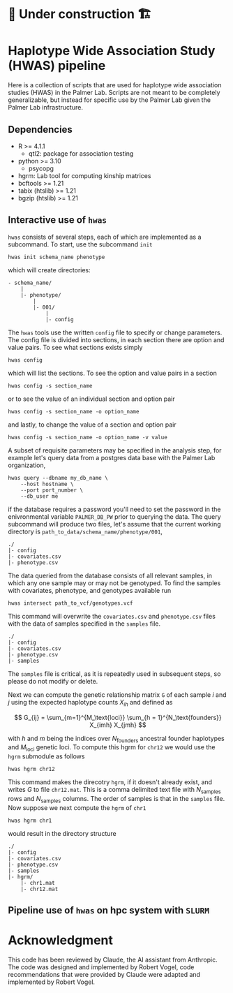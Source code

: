 # :construction: Under construction :building_construction:

# Haplotype Wide Association Study (HWAS) pipeline


Here is a collection of scripts that are used for haplotype 
wide association studies (HWAS) in the Palmer Lab.  Scripts
are not meant to be completely generalizable, but instead for
specific use by the Palmer Lab given the Palmer Lab infrastructure.

## Dependencies

* R >= 4.1.1
    - qtl2: package for association testing
* python >= 3.10
    - psycopg 
* hgrm: Lab tool for computing kinship matrices
* bcftools >= 1.21
* tabix (htslib) >= 1.21
* bgzip (htslib) >= 1.21


## Interactive use of `hwas`

`hwas` consists of several steps, each of which are implemented
as a subcommand.  To start, use the subcommand `init`

```
hwas init schema_name phenotype
```

which will create directories:

```
- schema_name/
    |
    |- phenotype/
        |
        |- 001/
            |
            |- config
```

The `hwas` tools use the written `config` file to specify or change
parameters.  The config file is divided into sections, in each section
there are option and value pairs.  To see what sections exists simply

```
hwas config
```

which will list the sections.  To see the option and value pairs in
a section

```
hwas config -s section_name
```

or to see the value of an individual section and option pair

```
hwas config -s section_name -o option_name
```

and lastly, to change the value of a section and option pair

```
hwas config -s section_name -o option_name -v value
```

A subset of requisite parameters may be specified in the analysis step,
for example let's query data from a postgres data base with the 
Palmer Lab organization,

```
hwas query --dbname my_db_name \
    --host hostname \
    --port port_number \
    --db_user me
```

if the database requires a password you'll need to set the password
in the enivronmental variable `PALMER_DB_PW` prior to querying the data.
The query subcommand will produce two files, let's assume that the current
working directory is `path_to_data/schema_name/phenotype/001`,

```
./
|- config
|- covariates.csv
|- phenotype.csv
```

The data queried from the database consists of all relevant samples, 
in which any one sample may or may not be genotyped.
To find the samples with covariates, phenotype, and genotypes 
available run

```
hwas intersect path_to_vcf/genotypes.vcf
```

This command will overwrite the 
`covariates.csv` and `phenotype.csv` files with the data of 
samples specified in the `samples` file.  

```
./
|- config
|- covariates.csv
|- phenotype.csv
|- samples
```

The `samples` file
is critical, as it is repeatedly used in subsequent steps,
so please do not modify or delete.

Next we can compute the genetic relationship matrix `G` of each
sample $i$ and $j$ using the expected haplotype counts $X_{ih}$ 
and defined as

$$
G_{ij} = \sum_{m=1}^{M_\text{loci}} \sum_{h = 1}^{N_\text{founders}} X_{imh} X_{jmh}
$$

with $h$ and $m$ being the indices over $N_\text{founders}$ ancestral 
founder haplotypes and $M_\text{loci}$ genetic loci.  To compute
this hgrm for `chr12` we would use the `hgrm` submodule as follows

```
hwas hgrm chr12
```

This command makes the direcotry `hgrm`, if it doesn't already exist, and
writes $G$ to file `chr12.mat`.  This is a comma delimited text file with
$N_\text{samples}$ rows and $N_\text{samples}$ columns.  The order of samples
is that in the `samples` file.  Now suppose we next compute the `hgrm` of
`chr1`

```
hwas hgrm chr1
```

would result in the directory structure

```
./
|- config
|- covariates.csv
|- phenotype.csv
|- samples
|- hgrm/
    |- chr1.mat
    |- chr12.mat
```


## Pipeline use of `hwas` on hpc system with `SLURM`



# Acknowledgment


This code has been reviewed by Claude, the AI assistant from Anthropic. 
The code was designed and implemented by Robert Vogel, code recommendations
that were provided by Claude were adapted and implemented by Robert Vogel.

